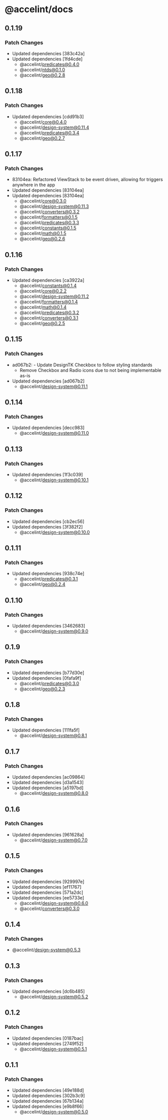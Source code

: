 # @accelint/docs

## 0.1.19

### Patch Changes

- Updated dependencies [383c42a]
- Updated dependencies [1fd4cde]
  - @accelint/predicates@0.4.0
  - @accelint/ntds@0.1.0
  - @accelint/geo@0.2.8

## 0.1.18

### Patch Changes

- Updated dependencies [cdd91b3]
  - @accelint/core@0.4.0
  - @accelint/design-system@0.11.4
  - @accelint/predicates@0.3.4
  - @accelint/geo@0.2.7

## 0.1.17

### Patch Changes

- 83104ea: Refactored ViewStack to be event driven, allowing for triggers anywhere in the app
- Updated dependencies [83104ea]
- Updated dependencies [83104ea]
  - @accelint/core@0.3.0
  - @accelint/design-system@0.11.3
  - @accelint/converters@0.3.2
  - @accelint/formatters@0.1.5
  - @accelint/predicates@0.3.3
  - @accelint/constants@0.1.5
  - @accelint/math@0.1.5
  - @accelint/geo@0.2.6

## 0.1.16

### Patch Changes

- Updated dependencies [ca3922a]
  - @accelint/constants@0.1.4
  - @accelint/core@0.2.2
  - @accelint/design-system@0.11.2
  - @accelint/formatters@0.1.4
  - @accelint/math@0.1.4
  - @accelint/predicates@0.3.2
  - @accelint/converters@0.3.1
  - @accelint/geo@0.2.5

## 0.1.15

### Patch Changes

- ad067b2: - Update DesignTK Checkbox to follow styling standards
  - Remove Checkbox and Radio icons due to not being implementable as-is
- Updated dependencies [ad067b2]
  - @accelint/design-system@0.11.1

## 0.1.14

### Patch Changes

- Updated dependencies [decc983]
  - @accelint/design-system@0.11.0

## 0.1.13

### Patch Changes

- Updated dependencies [1f3c039]
  - @accelint/design-system@0.10.1

## 0.1.12

### Patch Changes

- Updated dependencies [cb2ec56]
- Updated dependencies [3f382f2]
  - @accelint/design-system@0.10.0

## 0.1.11

### Patch Changes

- Updated dependencies [938c74e]
  - @accelint/predicates@0.3.1
  - @accelint/geo@0.2.4

## 0.1.10

### Patch Changes

- Updated dependencies [3462683]
  - @accelint/design-system@0.9.0

## 0.1.9

### Patch Changes

- Updated dependencies [b77d30e]
- Updated dependencies [0fafa9f]
  - @accelint/predicates@0.3.0
  - @accelint/geo@0.2.3

## 0.1.8

### Patch Changes

- Updated dependencies [111fa5f]
  - @accelint/design-system@0.8.1

## 0.1.7

### Patch Changes

- Updated dependencies [ac09864]
- Updated dependencies [d3a1543]
- Updated dependencies [a5197bd]
  - @accelint/design-system@0.8.0

## 0.1.6

### Patch Changes

- Updated dependencies [961628a]
  - @accelint/design-system@0.7.0

## 0.1.5

### Patch Changes

- Updated dependencies [929997e]
- Updated dependencies [ef11767]
- Updated dependencies [571a2dc]
- Updated dependencies [ee5733e]
  - @accelint/design-system@0.6.0
  - @accelint/converters@0.3.0

## 0.1.4

### Patch Changes

- @accelint/design-system@0.5.3

## 0.1.3

### Patch Changes

- Updated dependencies [dc6b485]
  - @accelint/design-system@0.5.2

## 0.1.2

### Patch Changes

- Updated dependencies [0187bac]
- Updated dependencies [2749f52]
  - @accelint/design-system@0.5.1

## 0.1.1

### Patch Changes

- Updated dependencies [49e188d]
- Updated dependencies [302b3c9]
- Updated dependencies [67b134a]
- Updated dependencies [e9b8f66]
  - @accelint/design-system@0.5.0
